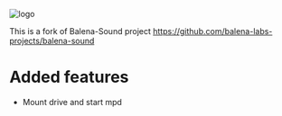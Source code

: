 ![logo](https://raw.githubusercontent.com/balena-io-projects/balena-sound/master/docs/images/balenaSound-logo.png)

This is a fork of Balena-Sound project <https://github.com/balena-labs-projects/balena-sound>


# Added features

- Mount drive and start mpd
